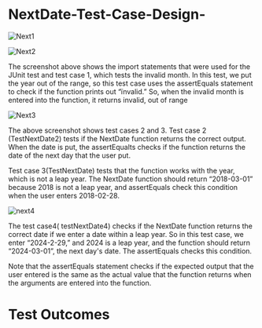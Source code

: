 # NextDate-Test-Case-Design-
![Next1](https://github.com/AkshatKapo/NextDate-Test-Case-Design-/assets/94620098/81317182-4196-4d4f-81ea-f2c8adcb5417)

![Next2](https://github.com/AkshatKapo/NextDate-Test-Case-Design-/assets/94620098/d500f616-a55b-45d1-98a0-85aca922f9bf)

The screenshot above shows the import statements that were used for the JUnit test and test case 1, which tests the invalid month. In this test, we put the year out of the range, so this test case uses the assertEquals statement to check if the function prints out “ïnvalid.” So, when the invalid month is entered into the function, it returns invalid, out of range 


![Next3](https://github.com/AkshatKapo/NextDate-Test-Case-Design-/assets/94620098/4eeb58a6-772b-489d-9578-b1615b790658)

The above screenshot shows test cases 2 and 3. Test case 2 (TestNextDate2) tests if the NextDate function returns the correct output. When the date is put, the assertEqualts checks if the function returns the date of the next day that the user put.

Test case 3(TestNextDate) tests that the function works with the year, which is not a leap year. The NextDate function should return “2018-03-01” because 2018 is not a leap year, and assertEquals check this condition when the user enters 2018-02-28.


![next4](https://github.com/AkshatKapo/NextDate-Test-Case-Design-/assets/94620098/61515662-e774-440e-afd8-2eab014d6a43)

The test case4( testNextDate4) checks if the NextDate function returns the correct date if we enter a date within a leap year. So in this test case, we enter “2024-2-29,” and 2024 is a leap year, and the function should return “2024-03-01”, the next day's date. The assertEquals checks this condition.


Note that the assertEquals statement checks if the expected output that the user entered is the same as the actual value that the function returns when the arguments are entered into the function.

<h1> Test Outcomes </h1>
